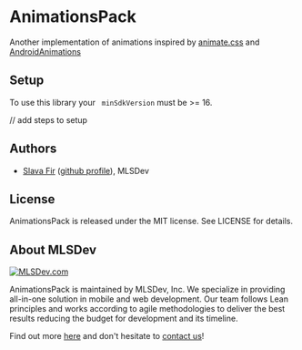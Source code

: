 # AnimationsPack

Another implementation of animations inspired by [animate.css](https://github.com/daneden/animate.css) and [AndroidAnimations](https://github.com/daimajia/AndroidViewAnimations)

## Setup

To use this library your ` minSdkVersion` must be >= 16.

// add steps to setup

## Authors
* [Slava Fir](mailto:fir@mlsdev.com) ([github profile][github-fir]), MLSDev 

## License
AnimationsPack is released under the MIT license. See LICENSE for details.

## About MLSDev

[<img src="https://cloud.githubusercontent.com/assets/1778155/11761239/ccfddf60-a0c2-11e5-8f2a-8573029ab09d.png" alt="MLSDev.com">][mlsdev]

AnimationsPack is maintained by MLSDev, Inc. We specialize in providing all-in-one solution in mobile and web development. Our team follows Lean principles and works according to agile methodologies to deliver the best results reducing the budget for development and its timeline. 

Find out more [here][mlsdev] and don't hesitate to [contact us][contact]!

[mlsdev]: http://mlsdev.com
[contact]: http://mlsdev.com/contact-us
[github-fir]: https://github.com/SlavaFir
